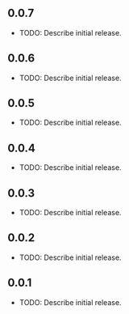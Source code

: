 ## 0.0.7

* TODO: Describe initial release.
## 0.0.6

* TODO: Describe initial release.

## 0.0.5

* TODO: Describe initial release.

## 0.0.4

* TODO: Describe initial release.

## 0.0.3

* TODO: Describe initial release.

## 0.0.2

* TODO: Describe initial release.


## 0.0.1

* TODO: Describe initial release.

